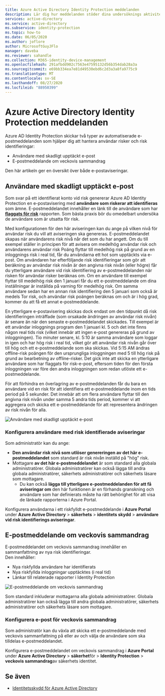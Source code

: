 ```yaml
---
title: Azure Active Directory Identity Protection meddelanden
description: Lär dig hur meddelanden stöder dina undersöknings aktiviteter.
services: active-directory
ms.service: active-directory
ms.subservice: identity-protection
ms.topic: how-to
ms.date: 06/05/2020
ms.author: joflore
author: MicrosoftGuyJFlo
manager: daveba
ms.reviewer: sahandle
ms.collection: M365-identity-device-management
ms.openlocfilehash: 291afbdd902c7563e47595132d56b354dab28a3a
ms.sourcegitcommit: e69bb334ea7e81d49530ebd6c2d3a3a8fa9775c9
ms.translationtype: MT
ms.contentlocale: sv-SE
ms.lasthandoff: 08/27/2020
ms.locfileid: "88950399"
---
```

# <a name="azure-active-directory-identity-protection-notifications"></a>Azure Active Directory Identity Protection meddelanden

Azure AD Identity Protection skickar två typer av automatiserade e-postmeddelanden som hjälper dig att hantera användar risker och risk identifieringar:

- Användare med skadligt upptäckt e-post
- E-postmeddelande om veckovis sammandrag

Den här artikeln ger en översikt över både e-postaviseringar.

## <a name="users-at-risk-detected-email"></a>Användare med skadligt upptäckt e-post

Som svar på ett identifierat konto vid risk genererar Azure AD Identity Protection en e-postavisering med **användare som riskerar att identifieras** som ämne. E-postmeddelandet innehåller en länk till de användare som har **[flaggats för risk](./overview-identity-protection.md)** rapporten. Som bästa praxis bör du omedelbart undersöka de användare som är utsatta för risk.

Med konfigurationen för den här aviseringen kan du ange på vilken nivå för användar risk du vill att aviseringen ska genereras. E-postmeddelandet skapas när användarens risk nivå når det som du har angett. Om du till exempel ställer in principen för att avisera om medelhög användar risk och användarens användar risk Poäng flyttar till medelhög risk på grund av en inloggnings risk i real tid, får du användarna ett hot som upptäckts via e-post. Om användaren har efterföljande risk identifieringar som gör att beräkning av användar risk nivån är den angivna risk nivån (eller högre) får du ytterligare användare vid risk identifiering av e-postmeddelanden när risken för användar risker beräknas om. Om en användare till exempel flyttar till medelhög risk den 1 januari får du ett e-postmeddelande om dina inställningar är inställda på varning för medelhög risk. Om samma användare sedan har en annan risk identifiering den 5 januari som också är medels Tor risk, och användar risk poängen beräknas om och är i hög grad, kommer du att få ett annat e-postmeddelande. 

En ytterligare e-postavisering skickas dock endast om den tidpunkt då risk identifieringen inträffade (som orsakade ändringen av användar risk nivån) är senare än när den senaste e-postmeddelandet skickades. Till exempel är ett användar inloggnings program den 1 januari kl. 5 och det inte finns någon real tids risk (vilket innebär att ingen e-post genereras på grund av inloggningen). Tio minuter senare, kl. 5:10 är samma användare som loggar in igen och har hög risk i real tid, vilket gör att användar risk nivån går över till hög och ett e-postmeddelande som ska skickas. Vid 5:15 AM ändras offline-risk poängen för den ursprungliga inloggningen med 5 till hög risk på grund av bearbetning av offline-risker. Det gick inte att skicka en ytterligare användare som har flaggats för risk-e-post, eftersom tiden för den första inloggningen var före den andra inloggningen som redan utlöste ett e-postmeddelande.

För att förhindra en överlagring av e-postmeddelanden får du bara en användare vid en risk för att identifiera ett e-postmeddelande inom en tids period på 5 sekunder. Det innebär att om flera användare flyttar till den angivna risk nivån under samma 5 andra tids period, kommer vi att aggregera och skicka ett e-postmeddelande för att representera ändringen av risk nivån för alla.

![Användare med skadligt upptäckt e-post](./media/howto-identity-protection-configure-notifications/01.png)

### <a name="configure-users-at-risk-detected-alerts"></a>Konfigurera användare med risk identifierade aviseringar

Som administratör kan du ange:

- **Den användar risk nivå som utlöser genereringen av det här e-postmeddelandet** som standard är risk nivån inställd på "hög" risk.
- Mottagare **av det här e-postmeddelandet** är som standard alla globala administratörer. Globala administratörer kan också lägga till andra globala administratörer, säkerhets administratörer och säkerhets läsare som mottagare.
   - Du kan också **lägga till ytterligare e-postmeddelanden för att få aviseringar om** den här funktionen är en förhands granskning och användare som har definierats måste ha rätt behörighet för att visa de länkade rapporterna i Azure Portal.

Konfigurera användarna i ett riskfylldt e-postmeddelande i **Azure Portal** under **Azure Active Directory**  >  **säkerhets**  >  **identitets skydd**  >  **användare vid risk identifierings aviseringar**.

## <a name="weekly-digest-email"></a>E-postmeddelande om veckovis sammandrag

E-postmeddelandet om veckovis sammandrag innehåller en sammanfattning av nya risk identifieringar.  
Den innehåller:

- Nya riskfyllda användare har identifierats
- Nya riskfyllda inloggningar upptäcktes (i real tid)
- Länkar till relaterade rapporter i Identity Protection

![E-postmeddelande om veckovis sammandrag](./media/howto-identity-protection-configure-notifications/weekly-digest-email.png)

Som standard inkluderar mottagarna alla globala administratörer. Globala administratörer kan också lägga till andra globala administratörer, säkerhets administratörer och säkerhets läsare som mottagare.

### <a name="configure-weekly-digest-email"></a>Konfigurera e-post för veckovis sammandrag

Som administratör kan du växla att skicka ett e-postmeddelande med veckovis sammanfattning på eller av och välja de användare som ska tilldelas e-postmeddelandet.

Konfigurera e-postmeddelandet om veckovis sammandrag i **Azure Portal** under **Azure Active Directory**  >  **säkerhet**för  >  **Identity Protection**  >  **veckovis sammandrag**av säkerhets identitet.

## <a name="see-also"></a>Se även

- [Identitetsskydd för Azure Active Directory](./overview-identity-protection.md)